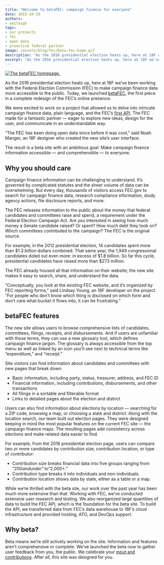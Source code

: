 ```yaml
---
title: "Welcome to betaFEC: campaign finance for everyone"
date: 2015-10-29
authors:
- emileigh
tags:
- our projects
- fec
- open data
- proactive federal partner
image: /assets/blog/fec/beta-fec-home.gif
description: "As the 2016 presidential election heats up, here at 18F we’ve been working with the Federal Election Commission (FEC) to make campaign finance data more accessible to the public. Today, we launched betaFEC, the first piece in a complete redesign of the FEC’s online presence."
excerpt: "As the 2016 presidential election heats up, here at 18F we’ve been working with the Federal Election Commission (FEC) to make campaign finance data more accessible to the public. Today, we launched betaFEC, the first piece in a complete redesign of the FEC’s online presence."
---
```


[![The betaFEC homepage.](/assets/blog/fec/beta-fec-home.gif)](https://beta.fec.gov)

As the 2016 presidential election heats up, here at 18F we’ve been
working with the Federal Election Commission (FEC) to make campaign
finance data more accessible to the public. Today, we launched
[betaFEC](http://beta.fec.gov), the first piece in a complete redesign
of the FEC’s online presence.

We were excited to work on a project that allowed us to delve into
intricate campaign finance data, plain language, and the FEC’s [first
API](https://18f.gsa.gov/2015/07/08/openfec-api/).
The FEC made for a fantastic partner — eager to explore new ideas,
design for the user, and communicate in an understandable way.

“The FEC has been doing open data since before it was cool,” said Noah
Manger, an 18F designer who created the new site’s user interface.

The result is a beta site with an ambitious goal: Make campaign finance
information accessible — and comprehensible — to everyone.

## Why you should care

Campaign finance information can be challenging to understand. It’s
governed by complicated statutes and the sheer volume of data can be
overwhelming. But every day, thousands of visitors access FEC.gov to
search for campaign finance data, research compliance information, study
agency actions, file disclosure reports, and more.

The FEC releases information to the public about the money that federal
candidates and committees raise and spend, a requirement under the
Federal Election Campaign Act. Are you interested in seeing how much
money a Senate candidate raised? Or spent? How much debt they took on?
Which committees contributed to the campaign? The FEC is the original
source.

For example, in the 2012 presidential election, 14 candidates spent more
than $1.3 billion dollars combined. That same year, the 1,949
congressional candidates doled out even more: in excess of $1.8
billion. So far this cycle, presidential candidates have raised more
than $273 million.

The FEC already housed all that information on their website; the new
site makes it easy to search, share, and understand the data.

“Conceptually, you look at the existing FEC website, and it’s organized
by FEC reporting forms,” said Lindsay Young, an 18F developer on the
project. “For people who don’t know which thing is disclosed on which
form and don’t care what bucket it flows into, it can be frustrating.”

## betaFEC features

The new site allows users to browse comprehensive lists of candidates,
committees, filings, receipts, and disbursements. And if users are
unfamiliar with those terms, they can use a new glossary tool, which
defines campaign finance jargon. The glossary is always accessible from
the top menu as well as linked by an icon you’ll see next to technical
terms like “expenditure,” and “receipt.”

Site visitors can find information about candidates and committees with
new pages that break down:

-   Basic information, including party, status, treasurer, address, and FEC ID
-   Financial information, including contributions, disbursements, and other transactions
-   All filings in a sortable and filterable format
-   Links to detailed pages about the election and district

Users can also find information about elections by location — searching
for a ZIP code, browsing a map, or choosing a state and district. Along
with the location search, our team built out election pages. They were
designed keeping in mind the most popular features on the current FEC
site — the campaign finance maps. The resulting pages add consistency
across elections and make related data easier to find.

For example, from the 2016 presidential election page, users can compare
two or more candidates by contribution size, contribution location, or
type of contributor:

-   Contribution size breaks financial data into five groups ranging from “$200 and under” to “$2,000+.”
-   Contribution type breaks it into individuals and non-individuals.
-   Contribution location shows data by state, either as a table or a map.

While we’re thrilled with the beta site, our work over the past year has
been much more extensive than that. Working with FEC, we’ve conducted
extensive user research and testing. We also reorganized large
quantities of data to build the FEC API, which is the foundation for the
beta site. To build the API, we transferred data from FEC’s data
warehouse to 18F’s cloud infrastructure and provided hosting, ATO, and
DevOps support.

## Why beta?

Beta means we’re still actively working on the site. Information and
features aren’t comprehensive or complete. We’ve launched the beta now
to gather user feedback from you, the public. We celebrate your [input
and contributions](https://github.com/18F/FEC). After all, this site
was designed for you.
